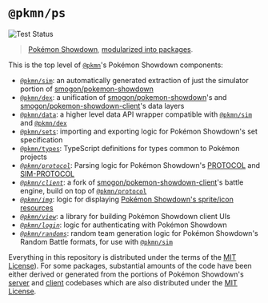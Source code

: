 # `@pkmn/ps`

![Test Status](https://github.com/pkmn/ps/workflows/Tests/badge.svg)

> [Pokémon Showdown](https://pokemonshowdown.com), [modularized into packages](https://pkmn.cc/modular-ps).

This is the top level of [`@pkmn`](https://pkmn.cc/@pkmn/)'s Pokémon Showdown components:

- [`@pkmn/sim`](sim): an automatically generated extraction of just the simulator portion of
  [smogon/pokemon-showdown](https://github.com/smogon/pokemon-showdown)
- [`@pkmn/dex`](dex): a unification of
  [smogon/pokemon-showdown](https://github.com/smogon/pokemon-showdown)'s and
  [smogon/pokemon-showdown-client](https://github.com/smogon/pokemon-showdown-client)'s data layers
- [`@pkmn/data`](data): a higher level data API wrapper compatible with [`@pkmn/sim`](sim) and
  [`@pkmn/dex`](dex)
- [`@pkmn/sets`](sets): importing and exporting logic for Pokémon Showdown's set specification
- [`@pkmn/types`](types): TypeScript definitions for types common to Pokémon projects
- *[`@pkmn/protocol`](protocol)*: Parsing logic for Pokémon Showdown's
  [PROTOCOL](https://github.com/smogon/pokemon-showdown/blob/master/PROTOCOL.md) and
  [SIM-PROTOCOL](https://github.com/smogon/pokemon-showdown/blob/master/sim/SIM-PROTOCOL.md)
- *[`@pkmn/client`](client)*: a fork of
  [smogon/pokemon-showdown-client](https://github.com/smogon/pokemon-showdown-client)'s battle
  engine, build on top of [`@pkmn/protocol`](protocol)
- *[`@pkmn/img`](img)*: logic for displaying [Pokémon Showdown's sprite/icon
  resources](https://github.com/smogon/sprites)
- *[`@pkmn/view`](view)*: a library for building Pokémon Showdown client UIs
- *[`@pkmn/login`](login)*: logic for authenticating with Pokémon Showdown
- *[`@pkmn/randoms`](randoms)*: random team generation logic for Pokémon Showdown's Random Battle
  formats, for use with [`@pkmn/sim`](sim)

Everything in this repository is distributed under the terms of the [MIT License](LICENSE)). For
some packages, substantial amounts of the code have been either derived or generated from the
portions of Pokémon Showdown's [server](https://github.com/smogon/pokemon-showdown) and
[client](https://github.com/smogon/pokemon-showdown-client) codebases  which are also distributed
under the [MIT License](https://github.com/smogon/pokemon-showdown/blob/master/LICENSE).
